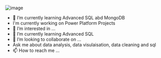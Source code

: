 
![image](https://user-images.githubusercontent.com/44398948/148699185-9e8a0815-0b21-4720-a2f1-3f485de2eddf.png)


  - 🌱 I’m currently learning Advanced SQL abd MongoDB
 -  I'm currently working on Power Platform Projects
 - 👀 I’m interested in ...  
 - 🌱 I’m currently learning Advanced SQL
 - 💞️ I’m looking to collaborate on ...
  -  Ask me about data analysis, data visulaisation, data cleaning and sql
   - 📫 How to reach me ...

<!---
salmah52/salmah52 is a ✨ special ✨ repository because its `README.md` (this file) appears on your GitHub profile.
You can click the Preview link to take a look at your changes.
--->

